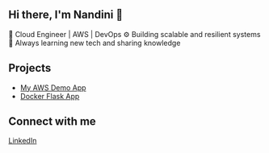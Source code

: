 ## Hi there, I'm Nandini 👋

🚀 Cloud Engineer | AWS | DevOps 
⚙️ Building scalable and resilient systems  
🌱 Always learning new tech and sharing knowledge  

## Projects  
- [My AWS Demo App](https://github.com//)  
- [Docker Flask App](https://github.com/)  

## Connect with me  
[LinkedIn](https://linkedin.com/in/) 

